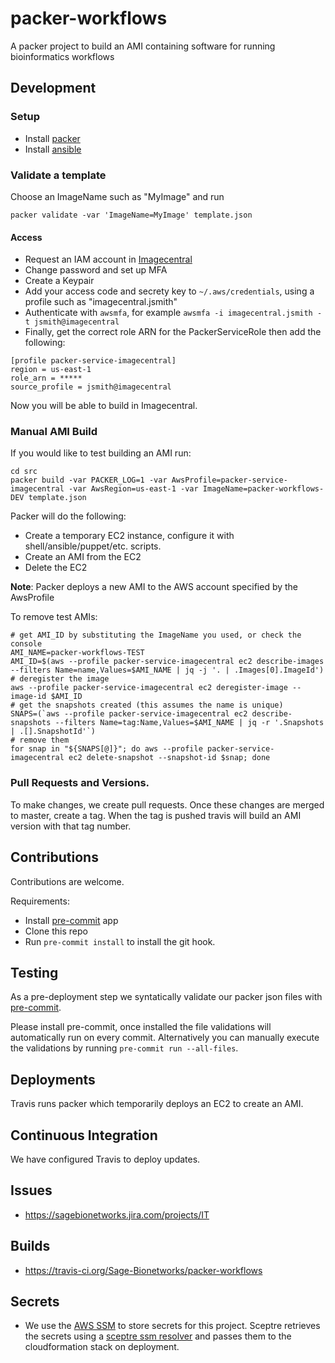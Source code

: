 # packer-workflows
A packer project to build an AMI containing software for running bioinformatics workflows

## Development

### Setup
* Install [packer](https://www.packer.io/intro/getting-started/install.html)
* Install [ansible](https://docs.ansible.com/ansible/latest/installation_guide/intro_installation.html)

### Validate a template
Choose an ImageName such as "MyImage" and run
```
packer validate -var 'ImageName=MyImage' template.json
```

#### Access
* Request an IAM account in [Imagecentral](https://github.com/Sage-Bionetworks/imagecentral-infra)
* Change password and set up MFA
* Create a Keypair
* Add your access code and secrety key to `~/.aws/credentials`, using a profile such as "imagecentral.jsmith"
* Authenticate with `awsmfa`, for example `awsmfa -i imagecentral.jsmith -t jsmith@imagecentral`
* Finally, get the correct role ARN for the PackerServiceRole then add the following:
```
[profile packer-service-imagecentral]
region = us-east-1
role_arn = *****
source_profile = jsmith@imagecentral
```

Now you will be able to build in Imagecentral.

### Manual AMI Build
If you would like to test building an AMI run:
```
cd src
packer build -var PACKER_LOG=1 -var AwsProfile=packer-service-imagecentral -var AwsRegion=us-east-1 -var ImageName=packer-workflows-DEV template.json
```

Packer will do the following:
* Create a temporary EC2 instance, configure it with shell/ansible/puppet/etc. scripts.
* Create an AMI from the EC2
* Delete the EC2

__Note__: Packer deploys a new AMI to the AWS account specified by the AwsProfile

To remove test AMIs:
```
# get AMI_ID by substituting the ImageName you used, or check the console
AMI_NAME=packer-workflows-TEST
AMI_ID=$(aws --profile packer-service-imagecentral ec2 describe-images --filters Name=name,Values=$AMI_NAME | jq -j '. | .Images[0].ImageId')
# deregister the image
aws --profile packer-service-imagecentral ec2 deregister-image --image-id $AMI_ID
# get the snapshots created (this assumes the name is unique)
SNAPS=(`aws --profile packer-service-imagecentral ec2 describe-snapshots --filters Name=tag:Name,Values=$AMI_NAME | jq -r '.Snapshots | .[].SnapshotId'`)
# remove them
for snap in "${SNAPS[@]}"; do aws --profile packer-service-imagecentral ec2 delete-snapshot --snapshot-id $snap; done
```

### Pull Requests and Versions.
To make changes, we create pull requests.
Once these changes are merged to master, create a tag.
When the tag is pushed travis will build an AMI version with that tag number.

## Contributions
Contributions are welcome.

Requirements:
* Install [pre-commit](https://pre-commit.com/#install) app
* Clone this repo
* Run `pre-commit install` to install the git hook.

## Testing
As a pre-deployment step we syntatically validate our packer json
files with [pre-commit](https://pre-commit.com).

Please install pre-commit, once installed the file validations will
automatically run on every commit.  Alternatively you can manually
execute the validations by running `pre-commit run --all-files`.

## Deployments
Travis runs packer which temporarily deploys an EC2 to create an AMI.

## Continuous Integration
We have configured Travis to deploy updates.

## Issues
* https://sagebionetworks.jira.com/projects/IT

## Builds
* https://travis-ci.org/Sage-Bionetworks/packer-workflows

## Secrets
* We use the [AWS SSM](https://docs.aws.amazon.com/systems-manager/latest/userguide/systems-manager-paramstore.html)
to store secrets for this project.  Sceptre retrieves the secrets using
a [sceptre ssm resolver](https://github.com/cloudreach/sceptre/tree/v1/contrib/ssm-resolver)
and passes them to the cloudformation stack on deployment.
